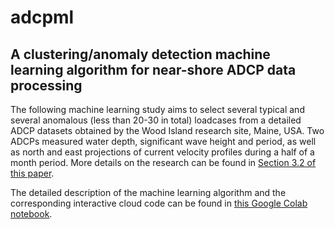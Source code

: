 # adcpml
## A clustering/anomaly detection machine learning algorithm for near-shore ADCP data processing
The following machine learning study aims to select several typical and several anomalous (less than 20-30 in total) loadcases from a detailed ADCP datasets obtained by the Wood Island research site, Maine, USA. Two ADCPs measured water depth, significant wave height and period, as well as north and east projections of current velocity profiles during a half of a month period. More details on the research can be found in [Section 3.2 of this paper](https://github.com/alexanderknysh/adcpml/blob/main/paper.pdf).

The detailed description of the machine learning algorithm and the corresponding interactive cloud code can be found in [this Google Colab notebook](https://github.com/alexanderknysh/adcpml/blob/main/adcpml.ipynb).
